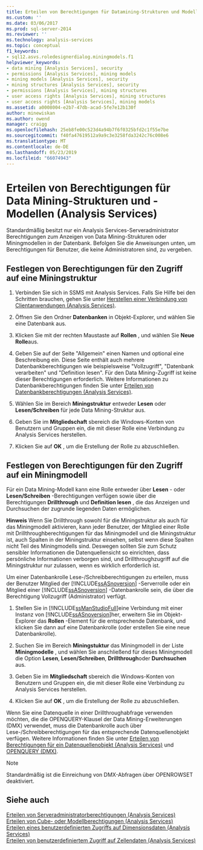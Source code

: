 ```yaml
---
title: Erteilen von Berechtigungen für Datamining-Strukturen und Modellen (Analysis Services) | Microsoft-Dokumentation
ms.custom: ''
ms.date: 03/06/2017
ms.prod: sql-server-2014
ms.reviewer: ''
ms.technology: analysis-services
ms.topic: conceptual
f1_keywords:
- sql12.asvs.roledesignerdialog.miningmodels.f1
helpviewer_keywords:
- data mining [Analysis Services], security
- permissions [Analysis Services], mining models
- mining models [Analysis Services], security
- mining structures [Analysis Services], security
- permissions [Analysis Services], mining structures
- user access rights [Analysis Services], mining structures
- user access rights [Analysis Services], mining models
ms.assetid: a0008004-e2b7-47db-acad-5fe7e12b130f
author: minewiskan
ms.author: owend
manager: craigg
ms.openlocfilehash: 25eb8fe00c523d4a94b7f6f0325bfd2c1f55e7be
ms.sourcegitcommit: f40fa47619512a9a9c3e3258fda3242c76c008e6
ms.translationtype: MT
ms.contentlocale: de-DE
ms.lasthandoff: 05/23/2019
ms.locfileid: "66074943"
---
```

# <a name="grant-permissions-on-data-mining-structures-and-models-analysis-services"></a>Erteilen von Berechtigungen für Data Mining-Strukturen und -Modellen (Analysis Services)
  Standardmäßig besitzt nur ein Analysis Services-Serveradministrator Berechtigungen zum Anzeigen von Data Mining-Strukturen oder Miningmodellen in der Datenbank. Befolgen Sie die Anweisungen unten, um Berechtigungen für Benutzer, die keine Administratoren sind, zu vergeben.  
  
## <a name="set-permissions-to-access-a-mining-structure"></a>Festlegen von Berechtigungen für den Zugriff auf eine Miningstruktur  
  
1.  Verbinden Sie sich in SSMS mit Analysis Services. Falls Sie Hilfe bei den Schritten brauchen, gehen Sie unter [Herstellen einer Verbindung von Clientanwendungen &#40;Analysis Services&#41;](../instances/connect-from-client-applications-analysis-services.md).  
  
2.  Öffnen Sie den Ordner **Datenbanken** in Objekt-Explorer, und wählen Sie eine Datenbank aus.  
  
3.  Klicken Sie mit der rechten Maustaste auf **Rollen** , und wählen Sie **Neue Rolle**aus.  
  
4.  Geben Sie auf der Seite "Allgemein" einen Namen und optional eine Beschreibung ein. Diese Seite enthält auch mehrere Datenbankberechtigungen wie beispielsweise "Vollzugriff", "Datenbank verarbeiten" und "Definition lesen". Für den Data Mining-Zugriff ist keine dieser Berechtigungen erforderlich. Weitere Informationen zu Datenbankberechtigungen finden Sie unter [Erteilen von Datenbankberechtigungen &#40;Analysis Services&#41;](grant-database-permissions-analysis-services.md).  
  
5.  Wählen Sie im Bereich **Miningstruktur** entweder **Lesen** oder **Lesen/Schreiben** für jede Data Mining-Struktur aus.  
  
6.  Geben Sie im **Mitgliedschaft** sbereich die Windows-Konten von Benutzern und Gruppen ein, die mit dieser Rolle eine Verbindung zu Analysis Services herstellen.  
  
7.  Klicken Sie auf **OK** , um die Erstellung der Rolle zu abzuschließen.  
  
## <a name="set-permissions-to-access-a-mining-model"></a>Festlegen von Berechtigungen für den Zugriff auf ein Miningmodell  
 Für ein Data Mining-Modell kann eine Rolle entweder über **Lesen** - oder **Lesen/Schreiben** -Berechtigungen verfügen sowie über die Berechtigungen **Drillthrough** und **Definition lesen** , die das Anzeigen und Durchsuchen der zugrunde liegenden Daten ermöglichen.  
  
 **Hinweis** Wenn Sie Drillthrough sowohl für die Miningstruktur als auch für das Miningmodell aktivieren, kann jeder Benutzer, der Mitglied einer Rolle mit Drillthroughberechtigungen für das Miningmodell und die Miningstruktur ist, auch Spalten in der Miningstruktur einsehen, selbst wenn diese Spalten nicht Teil des Miningmodells sind. Deswegen sollten Sie zum Schutz sensibler Informationen die Datenquellensicht so einrichten, dass persönliche Informationen verborgen sind, und Drillthroughzugriff auf die Miningstruktur nur zulassen, wenn es wirklich erforderlich ist.  
  
 Um einer Datenbankrolle Lese-/Schreibberechtigungen zu erteilen, muss der Benutzer Mitglied der [!INCLUDE[ssASnoversion](../../includes/ssasnoversion-md.md)] -Serverrolle oder ein Mitglied einer [!INCLUDE[ssASnoversion](../../includes/ssasnoversion-md.md)] -Datenbankrolle sein, die über die Berechtigung Vollzugriff (Administrator) verfügt.  
  
1.  Stellen Sie in [!INCLUDE[ssManStudioFull](../../includes/ssmanstudiofull-md.md)]eine Verbindung mit einer Instanz von [!INCLUDE[ssASnoversion](../../includes/ssasnoversion-md.md)]her, erweitern Sie im Objekt-Explorer das **Rollen** -Element für die entsprechende Datenbank, und klicken Sie dann auf eine Datenbankrolle (oder erstellen Sie eine neue Datenbankrolle).  
  
2.  Suchen Sie im Bereich **Miningstuktur** das Miningmodell in der Liste **Miningmodelle** , und wählen Sie anschließend für dieses Miningmodell die Option **Lesen**, **Lesen/Schreiben**, **Drillthrough**oder **Durchsuchen** aus.  
  
3.  Geben Sie im **Mitgliedschaft** sbereich die Windows-Konten von Benutzern und Gruppen ein, die mit dieser Rolle eine Verbindung zu Analysis Services herstellen.  
  
4.  Klicken Sie auf **OK** , um die Erstellung der Rolle zu abzuschließen.  
  
 Wenn Sie eine Datenquelle in einer Drillthroughabfrage verwenden möchten, die die OPENQUERY-Klausel der Data Mining-Erweiterungen (DMX) verwendet, muss die Datenbankrolle auch über Lese-/Schreibberechtigungen für das entsprechende Datenquellenobjekt verfügen. Weitere Informationen finden Sie unter [Erteilen von Berechtigungen für ein Datenquellenobjekt &#40;Analysis Services&#41;](grant-permissions-on-a-data-source-object-analysis-services.md) und [OPENQUERY &#40;DMX&#41;](/sql/dmx/source-data-query-openquery).  
  
> [!NOTE]  
>  Standardmäßig ist die Einreichung von DMX-Abfragen über OPENROWSET deaktiviert.  
  
## <a name="see-also"></a>Siehe auch  
 [Erteilen von Serveradministratorberechtigungen &#40;Analysis Services&#41;](../instances/grant-server-admin-rights-to-an-analysis-services-instance.md)   
 [Erteilen von Cube- oder Modellberechtigungen &#40;Analysis Services&#41;](grant-cube-or-model-permissions-analysis-services.md)   
 [Erteilen eines benutzerdefinierten Zugriffs auf Dimensionsdaten &#40;Analysis Services&#41;](grant-custom-access-to-dimension-data-analysis-services.md)   
 [Erteilen von benutzerdefiniertem Zugriff auf Zellendaten &#40;Analysis Services&#41;](grant-custom-access-to-cell-data-analysis-services.md)  
  
  
